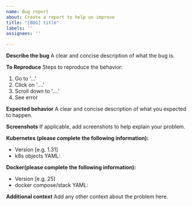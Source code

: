 ```yaml
---
name: Bug report
about: Create a report to help us improve
title: "[BUG] title"
labels: ''
assignees: ''

---
```


**Describe the bug**
A clear and concise description of what the bug is.

**To Reproduce**
Steps to reproduce the behavior:
1. Go to '...'
2. Click on '....'
3. Scroll down to '....'
4. See error

**Expected behavior**
A clear and concise description of what you expected to happen.

**Screenshots**
If applicable, add screenshots to help explain your problem.

**Kubernetes (please complete the following information):**
 - Version [e.g. 1.31]
 - k8s objects YAML: 

**Docker(please complete the following information):**
 - Version [e.g. 25]
 - docker compose/stack YAML:

**Additional context**
Add any other context about the problem here.
